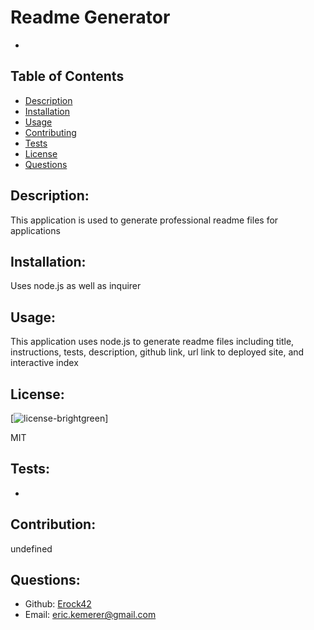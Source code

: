 # Readme Generator

  -

  ## Table of Contents 
  - [Description](#description)
  - [Installation](#installation)
  - [Usage](#usage)
  - [Contributing](#contributing)
  - [Tests](#tests)
  - [License](#license)
  - [Questions](#questions)

  ## Description:

  This application is used to generate professional readme files for applications

  ## Installation:

  Uses node.js as well as inquirer

  ## Usage:

  This application uses node.js to generate readme files including title, instructions, tests, description, github link, url link to deployed site, and interactive index

  ## License:

  [![license](https://img.shields.io/badge/license-MIT.svg)-brightgreen]

  MIT

  ## Tests:

  -

  ## Contribution:

  undefined

  ## Questions:

  - Github: [Erock42](https://github.com/Erock42)
  - Email: eric.kemerer@gmail.com 